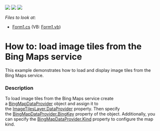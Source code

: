 <!-- default badges list -->
![](https://img.shields.io/endpoint?url=https://codecentral.devexpress.com/api/v1/VersionRange/128615145/14.2.3%2B)
[![](https://img.shields.io/badge/Open_in_DevExpress_Support_Center-FF7200?style=flat-square&logo=DevExpress&logoColor=white)](https://supportcenter.devexpress.com/ticket/details/T184846)
[![](https://img.shields.io/badge/📖_How_to_use_DevExpress_Examples-e9f6fc?style=flat-square)](https://docs.devexpress.com/GeneralInformation/403183)
<!-- default badges end -->
<!-- default file list -->
*Files to look at*:

* [Form1.cs](./CS/MapControl_BingMapsDataProvider/Form1.cs) (VB: [Form1.vb](./VB/MapControl_BingMapsDataProvider/Form1.vb))
<!-- default file list end -->
# How to: load image tiles from the Bing Maps service


This example demonstrates how to load and display image tiles from the Bing Maps service.


<h3>Description</h3>

To load image tiles from the Bing Maps service create a&nbsp;<a href="https://documentation.devexpress.com/#windowsforms/clsDevExpressXtraMapBingMapDataProvidertopic">BingMapDataProvider</a> object and assign it to the&nbsp;<a href="https://documentation.devexpress.com/#WindowsForms/DevExpressXtraMapImageTilesLayer_DataProvidertopic">ImageTilesLayer.DataProvider</a> property. Then specify the&nbsp;<a href="https://documentation.devexpress.com/#windowsforms/DevExpressXtraMapBingMapDataProvider_BingKeytopic">BingMapDataProvider.BingKey</a> property of the object. Additionally, you can specify the&nbsp;<a href="https://documentation.devexpress.com/#windowsforms/DevExpressXtraMapBingMapDataProvider_Kindtopic">BingMapDataProvider.Kind</a> property to configure the map kind.

<br/>


